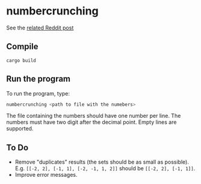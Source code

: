 # numbercrunching

See the [related Reddit post](https://www.reddit.com/r/programmingrequests/comments/wr8i85/looking_to_have_what_i_believe_is_a_fairly_simple/)

## Compile

	cargo build

## Run the program

To run the program, type:

```bash
numbercrunching <path to file with the numebers>
```

The file containing the numbers should have one number per line.
The numbers must have two digit after the decimal point.
Empty lines are supported.

## To Do

* Remove "duplicates" results (the sets should be as small as possible).
E.g. `[[-2, 2], [-1, 1], [-2, -1, 1, 2]]` should be `[[-2, 2], [-1, 1]]`.
* Improve error messages.

